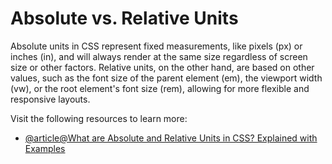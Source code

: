 # Absolute vs. Relative Units

Absolute units in CSS represent fixed measurements, like pixels (px) or inches (in), and will always render at the same size regardless of screen size or other factors. Relative units, on the other hand, are based on other values, such as the font size of the parent element (em), the viewport width (vw), or the root element's font size (rem), allowing for more flexible and responsive layouts.

Visit the following resources to learn more:

- [@article@What are Absolute and Relative Units in CSS? Explained with Examples](https://www.freecodecamp.org/news/absolute-and-relative-css-units)